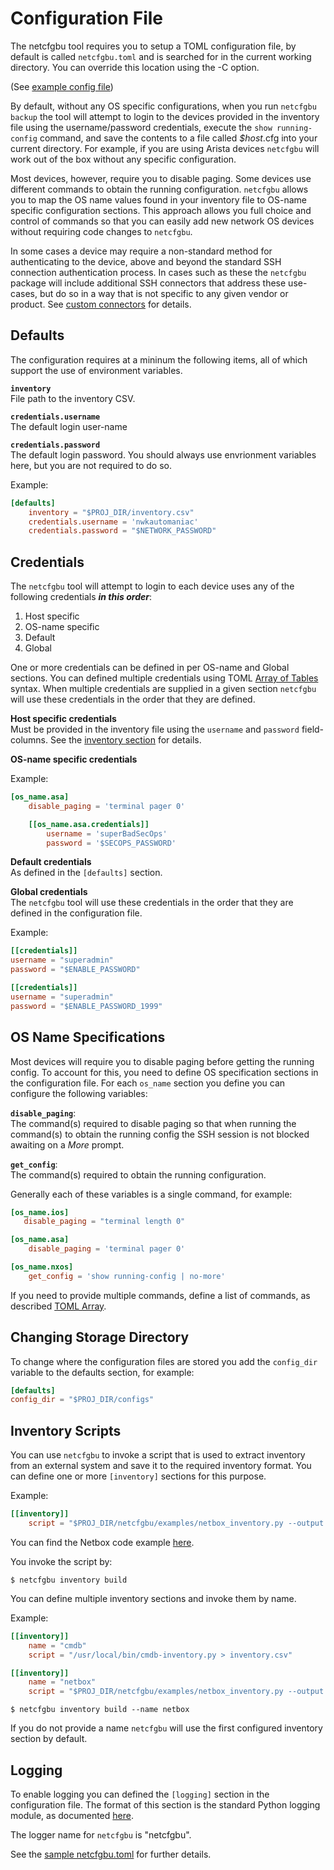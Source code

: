 # Configuration File

The netcfgbu tool requires you to setup a TOML configuration file, by default
is called `netcfgbu.toml` and is searched for in the current working directory.
You can override this location using the -C <filepath> option.

(See [example config file](../netcfgbu.toml))

By default, without any OS specific configurations, when you run `netcfgbu
backup` the tool will attempt to login to the devices provided in the inventory
file using the username/password credentials, execute the `show running-config`
command, and save the contents to a file called _$host_.cfg into your current
directory.  For example, if you are using Arista devices `netcfgbu` will work
out of the box without any specific configuration.

Most devices, however, require you to disable paging.  Some devices use different
commands to obtain the running configuration.  `netcfgbu` allows you to map the OS name
values found in your inventory file to OS-name specific configuration sections.  This 
approach allows you full choice and control of commands so that you can easily
add new network OS devices without requiring code changes to `netcfgbu`.

In some cases a device may require a non-standard method for authenticating to
the device, above and beyond the standard SSH connection authentication
process.  In cases such as these the `netcfgbu` package will include additional
SSH connectors that address these use-cases, but do so in a way that is not
specific to any given vendor or product.  See [custom
connectors](custom-connectors.md) for details.

## Defaults

The configuration requires at a mininum the following items, all of which support the use
of environment variables.

**`inventory`**<br/>
File path to the inventory CSV. 

**`credentials.username`**<br/>
The default login user-name

**`credentials.password`**<br/>
The default login password.  You should always use envrionment variables here,
but you are not required to do so.

Example:
```toml
[defaults]
    inventory = "$PROJ_DIR/inventory.csv"
    credentials.username = 'nwkautomaniac'
    credentials.password = "$NETWORK_PASSWORD"
```

## Credentials

The `netcfgbu` tool will attempt to login to each device uses any of the
following credentials **_in this order_**:

   1. Host specific
   2. OS-name specific
   3. Default
   4. Global

One or more credentials can be defined in per OS-name and Global sections. You
can defined multiple credentials using TOML [Array of
Tables](https://github.com/toml-lang/toml#user-content-array-of-tables) syntax.
When multiple credentials are supplied in a given section `netcfgbu` will use
these credentials in the order that they are defined.

**Host specific credentials**<br/>
Must be provided in the inventory file using the `username` and `password` field-columns.
See the [inventory section](inventory.md) for details.

**OS-name specific credentials**<br/>

Example:
```toml
[os_name.asa]
    disable_paging = 'terminal pager 0'

    [[os_name.asa.credentials]]
        username = 'superBadSecOps'
        password = '$SECOPS_PASSWORD'
```

**Default credentials**<br/>
As defined in the `[defaults]` section.

**Global credentials**<br/>
The `netcfgbu` tool will use these credentials in the order that they 
are defined in the configuration file.

Example:
```toml
[[credentials]]
username = "superadmin"
password = "$ENABLE_PASSWORD"

[[credentials]]
username = "superadmin"
password = "$ENABLE_PASSWORD_1999"
````



## OS Name Specifications
Most devices will require you to disable paging before getting the running
config.  To account for this, you need to define OS specification sections in
the configuration file.  For each `os_name` section you define you can configure
the following variables:  

**`disable_paging`**:<br/>
The command(s) required to disable paging so that when running the command(s) to
obtain the running config the SSH session is not blocked awaiting on a _More_ prompt.

**`get_config`**:<br/>
The command(s) required to obtain the running configuration.

Generally each of these variables is a single command, for example:

```toml
[os_name.ios]
   disable_paging = "terminal length 0"

[os_name.asa]
    disable_paging = 'terminal pager 0'

[os_name.nxos]
    get_config = 'show running-config | no-more'
```

If you need to provide multiple commands, define a list of commands, as described
[TOML Array](https://github.com/toml-lang/toml#user-content-array).


## Changing Storage Directory
To change where the configuration files are stored you add the `config_dir`
variable to the defaults section, for example:

```toml
[defaults]
config_dir = "$PROJ_DIR/configs"
```


## Inventory Scripts

You can use `netcfgbu` to invoke a script that is used to extract inventory from
an external system and save it to the required inventory format.  You can define one
or more `[inventory]` sections for this purpose.

Example:
```toml
[[inventory]]
    script = "$PROJ_DIR/netcfgbu/examples/netbox_inventory.py --output inventory.csv"
```
You can find the Netbox code example [here](../examples/netbox_inventory.py).

You invoke the script by:
```shell script
$ netcfgbu inventory build
```

You can define multiple inventory sections and invoke them by name.

Example:
```toml
[[inventory]]
    name = "cmdb"
    script = "/usr/local/bin/cmdb-inventory.py > inventory.csv"

[[inventory]]
    name = "netbox"
    script = "$PROJ_DIR/netcfgbu/examples/netbox_inventory.py --output inventory.csv"
```

```shell script
$ netcfgbu inventory build --name netbox
```

If you do not provide a name `netcfgbu` will use the first configured inventory
section by default.

## Logging

To enable logging you can defined the `[logging]` section in the configuration
file. The format of this section is the standard Python logging module, as
documented [here]( https://docs.python.org/3/library/logging.config.html).

The logger name for `netcfgbu` is "netcfgbu".  

See the [sample netcfgbu.toml](../netcfgbu.toml) for further details.
